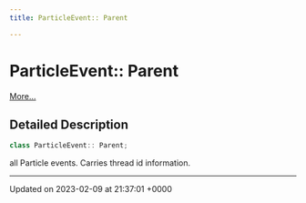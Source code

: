 ```yaml
---
title: ParticleEvent:: Parent

---
```


# ParticleEvent:: Parent



 [More...](#detailed-description)

## Detailed Description

```cpp
class ParticleEvent:: Parent;
```


all Particle events. Carries thread id information. 

-------------------------------

Updated on 2023-02-09 at 21:37:01 +0000